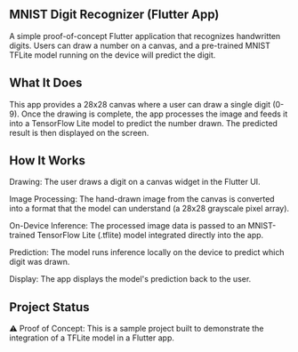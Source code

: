 ## MNIST Digit Recognizer (Flutter App)
A simple proof-of-concept Flutter application that recognizes handwritten digits. Users can draw a number on a canvas, and a pre-trained MNIST TFLite model running on the device will predict the digit.

## What It Does
This app provides a 28x28 canvas where a user can draw a single digit (0-9). Once the drawing is complete, the app processes the image and feeds it into a TensorFlow Lite model to predict the number drawn. The predicted result is then displayed on the screen.

## How It Works
Drawing: The user draws a digit on a canvas widget in the Flutter UI.

Image Processing: The hand-drawn image from the canvas is converted into a format that the model can understand (a 28x28 grayscale pixel array).

On-Device Inference: The processed image data is passed to an MNIST-trained TensorFlow Lite (.tflite) model integrated directly into the app.

Prediction: The model runs inference locally on the device to predict which digit was drawn.

Display: The app displays the model's prediction back to the user.

## Project Status
⚠️ Proof of Concept: This is a sample project built to demonstrate the integration of a TFLite model in a Flutter app.
